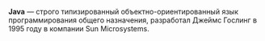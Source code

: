 **Java** — строго типизированный объектно-ориентированный язык программирования общего назначения, разработал Джеймс Гослинг в 1995 году в компании Sun Microsystems.
